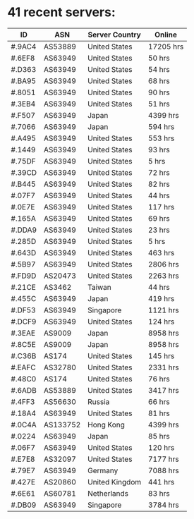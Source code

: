 # 41 recent servers:

| ID | ASN | Server Country | Online |
| ------ | ------ | ------ | ------ |
| #.9AC4 | AS53889 | United States | 17205 hrs |
| #.6EF8 | AS63949 | United States | 50 hrs |
| #.D363 | AS63949 | United States | 54 hrs |
| #.BA95 | AS63949 | United States | 68 hrs |
| #.8051 | AS63949 | United States | 90 hrs |
| #.3EB4 | AS63949 | United States | 51 hrs |
| #.F507 | AS63949 | Japan | 4399 hrs |
| #.7066 | AS63949 | Japan | 594 hrs |
| #.A495 | AS63949 | United States | 553 hrs |
| #.1449 | AS63949 | United States | 93 hrs |
| #.75DF | AS63949 | United States | 5 hrs |
| #.39CD | AS63949 | United States | 72 hrs |
| #.B445 | AS63949 | United States | 82 hrs |
| #.07F7 | AS63949 | United States | 44 hrs |
| #.0E7E | AS63949 | United States | 117 hrs |
| #.165A | AS63949 | United States | 69 hrs |
| #.DDA9 | AS63949 | United States | 23 hrs |
| #.285D | AS63949 | United States | 5 hrs |
| #.643D | AS63949 | United States | 463 hrs |
| #.5B97 | AS63949 | United States | 2806 hrs |
| #.FD9D | AS20473 | United States | 2263 hrs |
| #.21CE | AS3462 | Taiwan | 44 hrs |
| #.455C | AS63949 | Japan | 419 hrs |
| #.DF53 | AS63949 | Singapore | 1121 hrs |
| #.DCF9 | AS63949 | United States | 124 hrs |
| #.3EAE | AS9009 | Japan | 8958 hrs |
| #.8C5E | AS9009 | Japan | 8958 hrs |
| #.C36B | AS174 | United States | 145 hrs |
| #.EAFC | AS32780 | United States | 2331 hrs |
| #.48C0 | AS174 | United States | 76 hrs |
| #.6ADB | AS53889 | United States | 3417 hrs |
| #.4FF3 | AS56630 | Russia | 66 hrs |
| #.18A4 | AS63949 | United States | 81 hrs |
| #.0C4A | AS133752 | Hong Kong | 4399 hrs |
| #.0224 | AS63949 | Japan | 85 hrs |
| #.06F7 | AS63949 | United States | 120 hrs |
| #.E7E8 | AS32097 | United States | 7177 hrs |
| #.79E7 | AS63949 | Germany | 7088 hrs |
| #.427E | AS20860 | United Kingdom | 441 hrs |
| #.6E61 | AS60781 | Netherlands | 83 hrs |
| #.DB09 | AS63949 | Singapore | 3784 hrs |

